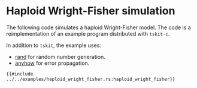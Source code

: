 # Haploid Wright-Fisher simulation

The following code simulates a haploid Wright-Fisher model.
The code is a reimplementation of an example program distributed with `tskit-c`.

In addition to `tskit`, the example uses:

* [rand](https://crates.io/crates/rand) for random number generation.
* [anyhow](https://crates.io/crates/anyhow) for error propagation.

```rust, noplayground, ignore
{{#include ../../examples/haploid_wright_fisher.rs:haploid_wright_fisher}}
```
